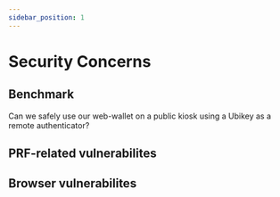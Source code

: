 ```yaml
---
sidebar_position: 1
---
```


# Security Concerns

## Benchmark

Can we safely use our web-wallet on a public kiosk using a Ubikey as a remote authenticator?

## PRF-related vulnerabilites

## Browser vulnerabilites

